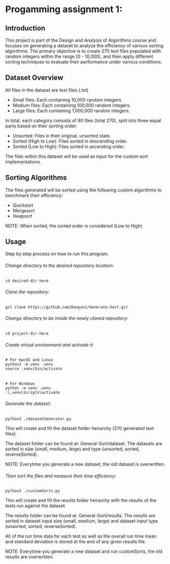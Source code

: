 # Progamming assignment 1:

## Introduction

This project is part of the Design and Analysis of Algorithms course and focuses on
generating a dataset to analyze the efficiency of various sorting algorithms. 
The primary objective is to create 270 text files populated with random integers within
the range [0 - 10,000), and then apply different sorting techniques to evaluate their
performance under various conditions.

## Dataset Overview

All files in the dataset are text files (.txt)

- Small files: Each containing 10,000 random integers.
- Medium files: Each containing 100,000 random integers.
- Large files: Each containing 1,000,000 random integers.

In total, each category consists of 90 files (total 270), split into three equal parts based on their
sorting order:

- Unsorted: Files in their original, unsorted state.
- Sorted (High to Low): Files sorted in descending order.
- Sorted (Low to High): Files sorted in ascending order.

The files within this dataset will be used as input for the custom sort implementations.

## Sorting Algorithms

The files generated will be sorted using the following custom algorithms to benchmark their
efficiency:

- Quicksort
- Mergesort
- Heapsort

NOTE: When sorted, the sorted order is considered (Low to High)

## Usage

Step by step process on how to run this program.

###### Change directory to the desired repository location:
	cd desired-dir-here

###### Clone the repository:
	git clone https://github.com/Danpav1/Generate-Sort.git

 ###### Change directory to be inside the newly cloned repository:
	cd project-dir-here

###### Create virtual environment and activate it:
	# For macOS and Linux
 	python3 -m venv .venv
	source .venv/bin/activate
###### 
	# For Windows
	python -m venv .venv
	.\.venv\Scripts\activate

###### Generate the dataset:
	python3 ./datasetGenerator.py

This will create and fill the dataset folder heirarchy (270 generated text files).

The dataset folder can be found at: General-Sort/dataset. The datasets are sorted in size (small, medium, large) and type (unsorted, sorted, reverseSorted).

NOTE: Everytime you generate a new dataset, the old dataset is overwritten.

###### Then sort the files and measure their time efficiency:
	python3 ./customSorts.py

This will create and fill the results folder heirarchy with the results of the tests run against the dataset.

The results folder can be found at: General-Sort/results. The results are sorted in dataset input size (small, medium, large) and dataset input type (unsorted, sorted, reverseSorted).

All of the run time data for each test as well as the overall run time mean and standard deviation is stored at the end of any given results file.

NOTE: Everytime you generate a new dataset and run customSorts, the old results are overwritten.

